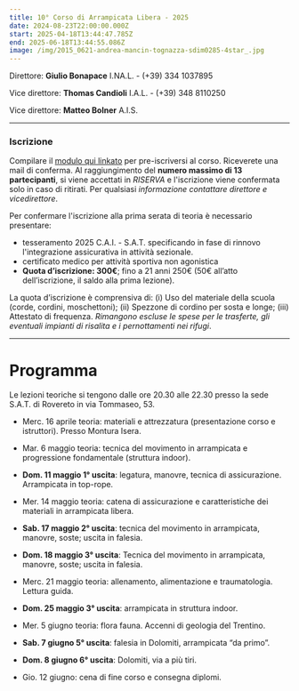 ```yaml
---
title: 10° Corso di Arrampicata Libera - 2025
date: 2024-08-23T22:00:00.000Z
start: 2025-04-18T13:44:47.785Z
end: 2025-06-18T13:44:55.086Z
image: /img/2015_0621-andrea-mancin-tognazza-sdim0285-4star_.jpg
---
```

Direttore: **Giulio Bonapace** I.NA.L. - (+39) 334 1037895

Vice direttore: **Thomas Candioli** I.A.L. - (+39) 348 8110250

Vice direttore: **Matteo Bolner** A.I.S.

---

### Iscrizione

Compilare il [modulo qui linkato](https://forms.gle/qXE2qkgtimBdv5G6A) per pre-iscriversi al corso. Riceverete una mail di conferma. Al raggiungimento del **numero massimo di 13 partecipanti**, si viene accettati in *RISERVA* e l'iscrizione viene confermata solo in caso di ritirati.
Per qualsiasi *informazione contattare direttore e vicedirettore*.

Per confermare l'iscrizione alla prima serata di teoria è necessario presentare:

- tesseramento 2025 C.A.I. - S.A.T. specificando in fase di rinnovo l'integrazione assicurativa in attività sezionale.
- certificato medico per attività sportiva non agonistica
- **Quota d’iscrizione: 300€**; fino a 21 anni 250€
(50€ all’atto dell’iscrizione, il saldo alla prima lezione).

La quota d’iscrizione è comprensiva di: (i) Uso del materiale della scuola (corde, cordini, moschettoni); (ii) Spezzone di cordino per sosta e longe; (iii) Attestato di frequenza.
*Rimangono escluse le spese per le trasferte, gli eventuali impianti di risalita e i pernottamenti nei rifugi*.

---

# Programma

Le lezioni teoriche si tengono dalle ore 20.30 alle 22.30 presso la sede S.A.T. di Rovereto in via Tommaseo, 53.

- Merc. 16 aprile teoria: materiali e attrezzatura (presentazione corso e istruttori). Presso Montura Isera.

- Mar. 6 maggio teoria: tecnica del movimento in arrampicata e progressione fondamentale (struttura indoor).

- **Dom. 11 maggio 1° uscita**: legatura, manovre, tecnica di assicurazione. Arrampicata in top-rope.

- Mer. 14 maggio teoria: catena di assicurazione e caratteristiche dei materiali in arrampicata libera.

- **Sab. 17 maggio 2° uscita**: tecnica del movimento in arrampicata, manovre, soste; uscita in falesia.

- **Dom. 18 maggio 3° uscita**: Tecnica del movimento in arrampicata, manovre, soste; uscita in falesia.

- Merc. 21 maggio teoria: allenamento, alimentazione e traumatologia. Lettura guida.

- **Dom. 25 maggio 3° uscita**: arrampicata in struttura indoor.

- Mer. 5 giugno teoria: flora fauna. Accenni di geologia del Trentino.

- **Sab. 7 giugno 5° uscita**: falesia in Dolomiti, arrampicata “da primo”.

- **Dom. 8 giugno 6° uscita**: Dolomiti, via a più tiri.

- Gio. 12 giugno: cena di fine corso e consegna diplomi.



